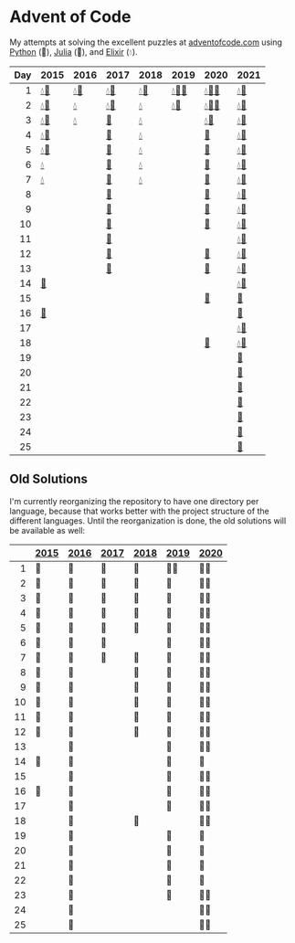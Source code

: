 # Advent of Code

My attempts at solving the excellent puzzles at [adventofcode.com](http://adventofcode.com/) using [Python](python/) (🐍), [Julia](julia/) (🍡), and [Elixir](elixir/) (💧).

|   Day | 2015                                                                                                                       | 2016                                                                                     | 2017                                                                                 | 2018                                                                                 | 2019                                                                                                                                                                     | 2020                                                                                                                        | 2021                                                                                         |
|------:|:---------------------------------------------------------------------------------------------------------------------------|:-----------------------------------------------------------------------------------------|:-------------------------------------------------------------------------------------|:-------------------------------------------------------------------------------------|:-------------------------------------------------------------------------------------------------------------------------------------------------------------------------|:----------------------------------------------------------------------------------------------------------------------------|:---------------------------------------------------------------------------------------------|
|     1 | [💧](elixir/lib/2015/01_not_quite_lisp)[🐍](python/2015/01_not_quite_lisp)                                                 | [💧](elixir/lib/2016/01_no_time_for_a_taxicab)[🐍](python/2016/01_no_time_for_a_taxicab) | [💧](elixir/lib/2017/01_inverse_captcha)[🐍](python/2017/01_inverse_captcha)         | [💧](elixir/lib/2018/01_chronal_calibration)[🐍](python/2018/01_chronal_calibration) | [💧](elixir/lib/2019/01_the_tyranny_of_the_rocket_equation)[🍡](julia/2019/01_the_tyranny_of_the_rocket_equation)[🐍](python/2019/01_the_tyranny_of_the_rocket_equation) | [💧](elixir/lib/2020/01_report_repair)[🍡](julia/2020/01_report_repair)[🐍](python/2020/01_report_repair)                   | [💧](elixir/lib/2021/01_sonar_sweep)[🐍](python/2021/01_sonar_sweep)                         |
|     2 | [💧](elixir/lib/2015/02_i_was_told_there_would_be_no_math)[🐍](python/2015/02_i_was_told_there_would_be_no_math)           | [💧](elixir/lib/2016/02_bathroom_security)                                               | [💧](elixir/lib/2017/02_corruption_checksum)[🐍](python/2017/02_corruption_checksum) | [💧](elixir/lib/2018/02_inventory_management_system)                                 | [💧](elixir/lib/2019/02_1202_program_alarm)[🐍](python/2019/02_1202_program_alarm)                                                                                       | [💧](elixir/lib/2020/02_password_philosophy)[🍡](julia/2020/02_password_philosophy)[🐍](python/2020/02_password_philosophy) | [💧](elixir/lib/2021/02_dive)[🐍](python/2021/02_dive)                                       |
|     3 | [💧](elixir/lib/2015/03_perfectly_spherical_houses_in_a_vacuum)[🐍](python/2015/03_perfectly_spherical_houses_in_a_vacuum) | [💧](elixir/lib/2016/03_squares_with_three_sides)                                        | [🐍](python/2017/03_spiral_memory)                                                   | [💧](elixir/lib/2018/03_no_matter_how_you_slice_it)                                  |                                                                                                                                                                          | [💧](elixir/lib/2020/03_toboggan_trajectory)[🐍](python/2020/03_toboggan_trajectory)                                        | [💧](elixir/lib/2021/03_binary_diagnostic)[🐍](python/2021/03_binary_diagnostic)             |
|     4 | [💧](elixir/lib/2015/04_the_ideal_stocking_stuffer)[🐍](python/2015/04_the_ideal_stocking_stuffer)                         |                                                                                          | [🐍](python/2017/04_high-entropy_passphrases)                                        | [💧](elixir/lib/2018/04_repose_record)                                               |                                                                                                                                                                          | [🐍](python/2020/04_passport_processing)                                                                                    | [💧](elixir/lib/2021/04_giant_squid)[🐍](python/2021/04_giant_squid)                         |
|     5 | [💧](elixir/lib/2015/05_doesnt_he_have_intern-elves_for_this)[🐍](python/2015/05_doesnt_he_have_intern-elves_for_this)     |                                                                                          | [🐍](python/2017/05_a_maze_of_twisty_trampolines_all_alike)                          | [💧](elixir/lib/2018/05_alchemical_reduction)                                        |                                                                                                                                                                          | [🐍](python/2020/05_binary_boarding)                                                                                        | [💧](elixir/lib/2021/05_hydrothermal_venture)[🐍](python/2021/05_hydrothermal_venture)       |
|     6 | [💧](elixir/lib/2015/06_probably_a_fire_hazard)                                                                            |                                                                                          | [🐍](python/2017/06_memory_reallocation)                                             | [💧](elixir/lib/2018/06_chronal_coordinates)                                         |                                                                                                                                                                          | [🐍](python/2020/06_custom_customs)                                                                                         | [💧](elixir/lib/2021/06_lanternfish)[🐍](python/2021/06_lanternfish)                         |
|     7 | [💧](elixir/lib/2015/07_some_assembly_required)                                                                            |                                                                                          | [🐍](python/2017/07_recursive_circus)                                                | [💧](elixir/lib/2018/07_the_sum_of_its_parts)                                        |                                                                                                                                                                          | [🐍](python/2020/07_handy_haversacks)                                                                                       | [💧](elixir/lib/2021/07_the_treachery_of_whales)[🐍](python/2021/07_the_treachery_of_whales) |
|     8 |                                                                                                                            |                                                                                          | [🐍](python/2017/08_i_heard_you_like_registers)                                      |                                                                                      |                                                                                                                                                                          | [🐍](python/2020/08_handheld_halting)                                                                                       | [💧](elixir/lib/2021/08_seven_segment_search)[🐍](python/2021/08_seven_segment_search)       |
|     9 |                                                                                                                            |                                                                                          | [🐍](python/2017/09_stream_processing)                                               |                                                                                      |                                                                                                                                                                          | [🐍](python/2020/09_encoding_error)                                                                                         | [💧](elixir/lib/2021/09_smoke_basin)[🐍](python/2021/09_smoke_basin)                         |
|    10 |                                                                                                                            |                                                                                          | [🐍](python/2017/10_knot_hash)                                                       |                                                                                      |                                                                                                                                                                          | [🐍](python/2020/10_adapter_array)                                                                                          | [💧](elixir/lib/2021/10_syntax_scoring)[🐍](python/2021/10_syntax_scoring)                   |
|    11 |                                                                                                                            |                                                                                          | [🐍](python/2017/11_hex_ed)                                                          |                                                                                      |                                                                                                                                                                          |                                                                                                                             | [💧](elixir/lib/2021/11_dumbo_octopus)[🐍](python/2021/11_dumbo_octopus)                     |
|    12 |                                                                                                                            |                                                                                          | [🐍](python/2017/12_digital_plumber)                                                 |                                                                                      |                                                                                                                                                                          | [🐍](python/2020/12_rain_risk)                                                                                              | [💧](elixir/lib/2021/12_passage_pathing)[🐍](python/2021/12_passage_pathing)                 |
|    13 |                                                                                                                            |                                                                                          | [🐍](python/2017/13_packet_scanners)                                                 |                                                                                      |                                                                                                                                                                          | [🐍](python/2020/13_shuttle_search)                                                                                         | [💧](elixir/lib/2021/13_transparent_origami)[🐍](python/2021/13_transparent_origami)         |
|    14 | [🍡](julia/2015/14_reindeer_olympics)                                                                                      |                                                                                          |                                                                                      |                                                                                      |                                                                                                                                                                          |                                                                                                                             | [💧](elixir/lib/2021/14_extended_polymerization)[🐍](python/2021/14_extended_polymerization) |
|    15 |                                                                                                                            |                                                                                          |                                                                                      |                                                                                      |                                                                                                                                                                          | [🐍](python/2020/15_rambunctious_recitation)                                                                                | [🐍](python/2021/15_chiton)                                                                  |
|    16 | [🍡](julia/2015/16_aunt_sue)                                                                                               |                                                                                          |                                                                                      |                                                                                      |                                                                                                                                                                          |                                                                                                                             | [🐍](python/2021/16_packet_decoder)                                                          |
|    17 |                                                                                                                            |                                                                                          |                                                                                      |                                                                                      |                                                                                                                                                                          |                                                                                                                             | [💧](elixir/lib/2021/17_trick_shot)[🐍](python/2021/17_trick_shot)                           |
|    18 |                                                                                                                            |                                                                                          |                                                                                      |                                                                                      |                                                                                                                                                                          | [🐍](python/2020/18_operation_order)                                                                                        | [💧](elixir/lib/2021/18_snailfish)[🐍](python/2021/18_snailfish)                             |
|    19 |                                                                                                                            |                                                                                          |                                                                                      |                                                                                      |                                                                                                                                                                          |                                                                                                                             | [🐍](python/2021/19_beacon_scanner)                                                          |
|    20 |                                                                                                                            |                                                                                          |                                                                                      |                                                                                      |                                                                                                                                                                          |                                                                                                                             | [🐍](python/2021/20_trench_map)                                                              |
|    21 |                                                                                                                            |                                                                                          |                                                                                      |                                                                                      |                                                                                                                                                                          |                                                                                                                             | [🐍](python/2021/21_dirac_dice)                                                              |
|    22 |                                                                                                                            |                                                                                          |                                                                                      |                                                                                      |                                                                                                                                                                          |                                                                                                                             | [🐍](python/2021/22_reactor_reboot)                                                          |
|    23 |                                                                                                                            |                                                                                          |                                                                                      |                                                                                      |                                                                                                                                                                          |                                                                                                                             | [🐍](python/2021/23_amphipod)                                                                |
|    24 |                                                                                                                            |                                                                                          |                                                                                      |                                                                                      |                                                                                                                                                                          |                                                                                                                             | [🐍](python/2021/24_arithmetic_logic_unit)                                                   |
|    25 |                                                                                                                            |                                                                                          |                                                                                      |                                                                                      |                                                                                                                                                                          |                                                                                                                             | [🐍](python/2021/25_sea_cucumber)                                                            |

## Old Solutions

I'm currently reorganizing the repository to have one directory per language, because that works better with the project structure of the different languages. Until the reorganization is done, the old solutions will be available as well:

|      | [2015](2015/) | [2016](2016/) | [2017](2017/) | [2018](2018/) | [2019](2019/) | [2020](2020/) |
| ---: | ------------- | ------------- | ------------- | ------------- | ------------- | ------------- |
|    1 | 🐍             | 🐍             | 🐍             | 🐍             | 🐍🍡            | 🐍🍡            |
|    2 | 🐍             | 🐍             | 🐍             | 🐍             | 🐍             | 🐍🍡            |
|    3 | 🐍             | 🐍             | 🐍             | 🐍             | 🐍             | 🐍🍡            |
|    4 | 🐍             | 🐍             | 🐍             | 🐍             | 🐍             | 🐍🍡            |
|    5 | 🐍             | 🐍             | 🐍             | 🐍             | 🐍             | 🐍🍡            |
|    6 | 🐍             | 🐍             | 🐍             |               | 🐍             | 🐍🍡            |
|    7 | 🐍             | 🐍             | 🐍             | 🐍             | 🐍             | 🐍🍡            |
|    8 | 🐍             | 🐍             |               | 🐍             | 🐍             | 🐍🍡            |
|    9 | 🐍             | 🐍             |               | 🐍             | 🐍             | 🐍🍡            |
|   10 | 🐍             | 🐍             |               | 🐍             | 🐍             | 🐍🍡            |
|   11 | 🐍             | 🐍             |               | 🐍             | 🐍             | 🐍🍡            |
|   12 | 🐍             | 🐍             |               | 🐍             | 🐍             | 🐍🍡            |
|   13 |               | 🐍             |               |               | 🐍             | 🐍🍡            |
|   14 | 🍡             | 🐍             |               |               | 🐍             | 🐍             |
|   15 |               | 🐍             |               |               | 🐍             | 🐍🍡            |
|   16 | 🍡             | 🐍             |               |               | 🐍             | 🐍🍡            |
|   17 |               | 🐍             |               |               | 🐍             | 🐍🍡            |
|   18 |               | 🐍             |               | 🐍             |               | 🐍🍡            |
|   19 |               | 🐍             |               |               | 🐍             | 🐍             |
|   20 |               | 🐍             |               |               | 🐍             | 🍡             |
|   21 |               | 🐍             |               |               | 🐍             | 🍡             |
|   22 |               | 🐍             |               |               | 🐍             | 🍡             |
|   23 |               | 🐍             |               |               | 🐍             | 🐍🍡            |
|   24 |               | 🐍             |               |               |               | 🐍🍡            |
|   25 |               | 🐍             |               |               |               | 🐍🍡            |
